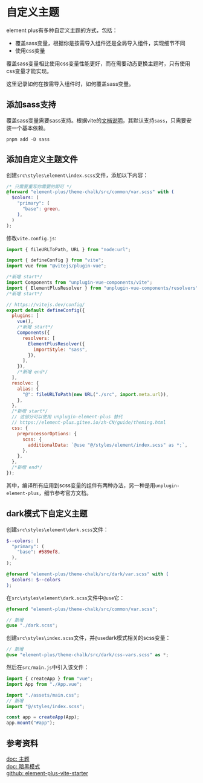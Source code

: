 # 自定义主题

element plus有多种自定义主题的方式，包括：

- 覆盖sass变量，根据你是按需导入组件还是全局导入组件，实现细节不同
- 使用css变量

覆盖sass变量相比使用css变量性能更好，而在需要动态更换主题时，只有使用css变量才能实现。

这里记录如何在按需导入组件时，如何覆盖sass变量。

## 添加sass支持

覆盖sass变量需要sass支持。根据vite的[文档说明](https://cn.vitejs.dev/guide/features#css-pre-processors)，其默认支持`sass`，只需要安装一个基本依赖。

```
pnpm add -D sass
```

## 添加自定义主题文件

创建`src\styles\element\index.scss`文件，添加以下内容：

```scss
/* 只需要重写你需要的即可 */
@forward "element-plus/theme-chalk/src/common/var.scss" with (
  $colors: (
    "primary": (
      "base": green,
    ),
  )
);
```

修改`vite.config.js`:

```js
import { fileURLToPath, URL } from "node:url";

import { defineConfig } from "vite";
import vue from "@vitejs/plugin-vue";

/*新增 start*/
import Components from "unplugin-vue-components/vite";
import { ElementPlusResolver } from "unplugin-vue-components/resolvers";
/*新增 start*/

// https://vitejs.dev/config/
export default defineConfig({
  plugins: [
    vue(),
    /*新增 start*/
    Components({
      resolvers: [
        ElementPlusResolver({
          importStyle: "sass",
        }),
      ],
    }),
    /*新增 end*/
  ],
  resolve: {
    alias: {
      "@": fileURLToPath(new URL("./src", import.meta.url)),
    },
  },
  /*新增 start*/
  // 这部分可以使用 unplugin-element-plus 替代
  // https://element-plus.gitee.io/zh-CN/guide/theming.html
  css: {
    preprocessorOptions: {
      scss: {
        additionalData: `@use "@/styles/element/index.scss" as *;`,
      },
    },
  },
  /*新增 end*/
});
```

其中，编译所有应用到scss变量的组件有两种办法，另一种是用`unplugin-element-plus`，细节参考官方文档。

## dark模式下自定义主题

创建`src\styles\element\dark.scss`文件：

```scss
$--colors: (
  "primary": (
    "base": #589ef8,
  ),
);

@forward "element-plus/theme-chalk/src/dark/var.scss" with (
  $colors: $--colors
);
```

在`src\styles\element\dark.scss`文件中`@use`它：

```scss
@forward "element-plus/theme-chalk/src/common/var.scss";

// 新增
@use "./dark.scss";
```

创建`src\styles\index.scss`文件，并`@use`dark模式相关的scss变量：

```scss
// 新增
@use "element-plus/theme-chalk/src/dark/css-vars.scss" as *;
```

然后在`src/main.js`中引入该文件：

```js
import { createApp } from "vue";
import App from "./App.vue";

import "./assets/main.css";
// 新增
import "@/styles/index.scss";

const app = createApp(App);
app.mount("#app");
```

## 参考资料

[doc: 主题](https://element-plus.org/zh-CN/guide/theming.html)<br/>
[doc: 暗黑模式](https://element-plus.org/zh-CN/guide/dark-mode.html)<br/>
[github: element-plus-vite-starter](https://github.com/element-plus/element-plus-vite-starter)<br/>

